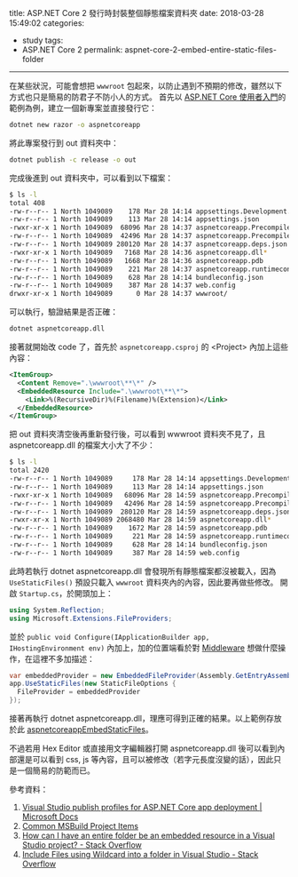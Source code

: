 title: ASP.NET Core 2 發行時封裝整個靜態檔案資料夾
date: 2018-03-28 15:49:02
categories:
- study
tags:
- ASP.NET Core 2
permalink: aspnet-core-2-embed-entire-static-files-folder
---
在某些狀況，可能會想把 `wwwroot` 包起來，以防止遇到不預期的修改，雖然以下方式也只是簡易的防君子不防小人的方式。
首先以 [ASP.NET Core 使用者入門](https://docs.microsoft.com/zh-tw/aspnet/core/getting-started)的範例為例，建立一個新專案並直接發行它：
```sh
dotnet new razor -o aspnetcoreapp
```

將此專案發行到 out 資料夾中：
```sh
dotnet publish -c release -o out
```

完成後進到 out 資料夾中，可以看到以下檔案：
```sh
$ ls -l
total 408
-rw-r--r-- 1 North 1049089    178 Mar 28 14:14 appsettings.Development.json
-rw-r--r-- 1 North 1049089    113 Mar 28 14:14 appsettings.json
-rwxr-xr-x 1 North 1049089  68096 Mar 28 14:37 aspnetcoreapp.PrecompiledViews.dll*
-rw-r--r-- 1 North 1049089  42496 Mar 28 14:37 aspnetcoreapp.PrecompiledViews.pdb
-rw-r--r-- 1 North 1049089 280120 Mar 28 14:37 aspnetcoreapp.deps.json
-rwxr-xr-x 1 North 1049089   7168 Mar 28 14:36 aspnetcoreapp.dll*
-rw-r--r-- 1 North 1049089   1668 Mar 28 14:36 aspnetcoreapp.pdb
-rw-r--r-- 1 North 1049089    221 Mar 28 14:37 aspnetcoreapp.runtimeconfig.json
-rw-r--r-- 1 North 1049089    628 Mar 28 14:14 bundleconfig.json
-rw-r--r-- 1 North 1049089    387 Mar 28 14:37 web.config
drwxr-xr-x 1 North 1049089      0 Mar 28 14:37 wwwroot/
```

可以執行，驗證結果是否正確：
```sh
dotnet aspnetcoreapp.dll
```

接著就開始改 code 了，首先於 `aspnetcoreapp.csproj` 的 &lt;Project&gt; 內加上這些內容：
```xml
<ItemGroup>
  <Content Remove=".\wwwroot\**\*" />
  <EmbeddedResource Include=".\wwwroot\**\*">
    <Link>%(RecursiveDir)%(Filename)%(Extension)</Link>
  </EmbeddedResource>
</ItemGroup>
```

把 out 資料夾清空後再重新發行後，可以看到 wwwroot 資料夾不見了，且aspnetcoreapp.dll 的檔案大小大了不少：
```sh
$ ls -l
total 2420
-rw-r--r-- 1 North 1049089     178 Mar 28 14:14 appsettings.Development.json
-rw-r--r-- 1 North 1049089     113 Mar 28 14:14 appsettings.json
-rwxr-xr-x 1 North 1049089   68096 Mar 28 14:59 aspnetcoreapp.PrecompiledViews.dll*
-rw-r--r-- 1 North 1049089   42496 Mar 28 14:59 aspnetcoreapp.PrecompiledViews.pdb
-rw-r--r-- 1 North 1049089  280120 Mar 28 14:59 aspnetcoreapp.deps.json
-rwxr-xr-x 1 North 1049089 2068480 Mar 28 14:59 aspnetcoreapp.dll*
-rw-r--r-- 1 North 1049089    1672 Mar 28 14:59 aspnetcoreapp.pdb
-rw-r--r-- 1 North 1049089     221 Mar 28 14:59 aspnetcoreapp.runtimeconfig.json
-rw-r--r-- 1 North 1049089     628 Mar 28 14:14 bundleconfig.json
-rw-r--r-- 1 North 1049089     387 Mar 28 14:59 web.config
```

此時若執行 dotnet aspnetcoreapp.dll 會發現所有靜態檔案都沒被載入，因為 `UseStaticFiles()` 預設只載入 `wwwroot` 資料夾內的內容，因此要再做些修改。
開啟 `Startup.cs`，於開頭加上：
```cs
using System.Reflection;
using Microsoft.Extensions.FileProviders;
```
並於 `public void Configure(IApplicationBuilder app, IHostingEnvironment env)` 內加上，加的位置端看於對 [Middleware](https://docs.microsoft.com/en-us/aspnet/core/fundamentals/middleware/?tabs=aspnetcore2x) 想做什麼操作，在這裡不多加描述：
```cs
var embeddedProvider = new EmbeddedFileProvider(Assembly.GetEntryAssembly());
app.UseStaticFiles(new StaticFileOptions {
  FileProvider = embeddedProvider
});
```
接著再執行 dotnet aspnetcoreapp.dll，理應可得到正確的結果。以上範例存放於此 [aspnetcoreappEmbedStaticFiles](https://github.com/ssk7833/aspnetcoreappEmbedStaticFiles)。

不過若用 Hex Editor 或直接用文字編輯器打開 aspnetcoreapp.dll 後可以看到內部還是可以看到 css, js 等內容，且可以被修改（若字元長度沒變的話），因此只是一個簡易的防範而已。


參考資料：
1. [Visual Studio publish profiles for ASP.NET Core app deployment | Microsoft Docs](https://docs.microsoft.com/en-us/aspnet/core/host-and-deploy/visual-studio-publish-profiles?tabs=aspnetcore2x)
2. [Common MSBuild Project Items](https://msdn.microsoft.com/en-us/library/bb629388.aspx)
3. [How can I have an entire folder be an embedded resource in a Visual Studio project? - Stack Overflow](https://stackoverflow.com/a/8997746/4968420)
4. [Include Files using Wildcard into a folder in Visual Studio - Stack Overflow](https://stackoverflow.com/a/29962840/4968420)